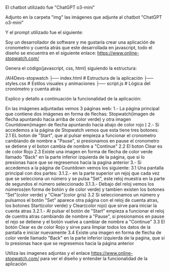 El chatbot utilizado fue "ChatGPT o3-mini"

Adjunto en la carpeta "img" las imágenes que adjunte al chatbot "ChatGPT o3-mini"

Y el prompt utilizado fue el siguiente:

Soy un desarrollador de software y me gustaría crear una aplicación de cronometro y cuenta atrás que este desarrollada en javascript, todo el diseño se encuentra en el siguiente enlace: https://www.online-stopwatch.com/

Genera el código(javascript, css, html) siguiendo la estructura:

/AI4Devs-stopwatch
├── index.html   # Estructura de la aplicación
├── styles.css   # Estilos visuales y animaciones
├── script.js    # Lógica del cronómetro y cuenta atrás

Explico y detallo a continuación la funcionalidad de la aplicación:

En las imágenes adjuntadas vemos 3 páginas web:
1.- La página principal que contiene dos imágenes en forma de flechas: Stopwatch(imagen de flecha apuntando hacia arriba de color verde) y otra imagen Countdown(imagen de flecha apuntando hacia abajo de color rojo )
2.- Si accedemos a la página de Stopwatch vemos que esta tiene tres botones:
    2.1 EL boton de "Start", que al pulsar empieza a funcionar el cronometro cambiando de nombre a "Pause", si presionamos en pause el cronometro se detiene y el boton cambia de nombre a "Continue"
    2.2 El boton Clear es de color Rojo
    2.3 Existe una imagen en forma de flecha de color verde llamado "Back" en la parte inferior izquierda de la página, que si lo presionas hace que se regresemos hacia la pagina anterior
3.- Si accedemos a la página de Countdown vemos los siguiente:
    3.1 Una pantalla principal con dos partes:
        3.1.2.- en la parte superior un rejoj que cada vez que se selecciona un número y se pulsa "Set", este reloj muestra en la parte de segundos el número seleccionado
        3.1.3.- Debajo del reloj vemos los números(en forma de botón y de color verde) y tambien existen los botones "Set"(color verde) y "Clear"(color gris)
    3.2 Si seleccionamos un número y pulsamos el botón "Set" aparece otra página con el reloj de cuenta atras, los botones Start(color verde) y Clear(color rojo) que sirve para iniciar la cuenta atras
        3.2.1.- Al pulsar el botón de "Start" empieza a funcionar el reloj de cuentra atras cambiando de nombre a "Pause", si presionamos en pause el rejo se detiene y el botón vuelve a cambiar de nombre a "Continue"
    3.3 El botón Clear es de color Rojo y sirve para limpiar todos los datos de la pantalla e iniciar nuevamente
    3.4 Existe una imagen en forma de flecha de color verde llamado "Back" en la parte inferior izquierda de la pagina, que si lo presionas hace que se regresemos hacia la página anterior

Utiliza las imagenes adjuntas y el enlace https://www.online-stopwatch.com/ para ver el diseño y entender la funcionalidad de la aplicación 	

